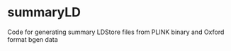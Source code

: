 # summaryLD
Code for generating summary LDStore files from PLINK binary and Oxford format bgen data
